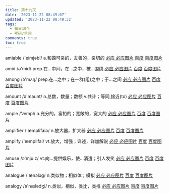 ```yaml
---
title: 第十九天
date: '2023-11-22 08:49:07'
updated: '2023-11-22 08:49:32'
tags:
  - 每日10个
  - 考研/单词
comments: true
toc: true
---
```




amiable /'eimjəbl/ a.和蔼可亲的，友善的，亲切的   [必应 ](https://cn.bing.com/search?q=amiable)   [必应图片](https://cn.bing.com/images/search?q=amiable)  [百度](https://www.baidu.com/s?wd=amiable) [百度图片](https://image.baidu.com/search/index?tn=baiduimage&word=amiable)

amid /ə'mid/ prep.在…中间，在…之中，被…围绕   [必应 ](https://cn.bing.com/search?q=amid)   [必应图片](https://cn.bing.com/images/search?q=amid)  [百度](https://www.baidu.com/s?wd=amid) [百度图片](https://image.baidu.com/search/index?tn=baiduimage&word=amid)

among /ə'mʌŋ/ prep.在…之中；在一群(组)之中；于…之间   [必应 ](https://cn.bing.com/search?q=among)   [必应图片](https://cn.bing.com/images/search?q=among)  [百度](https://www.baidu.com/s?wd=among) [百度图片](https://image.baidu.com/search/index?tn=baiduimage&word=among)

amount /ə'maunt/ n.总数，数量；数额 v.共计；等同,接近(to)   [必应 ](https://cn.bing.com/search?q=amount)   [必应图片](https://cn.bing.com/images/search?q=amount)  [百度](https://www.baidu.com/s?wd=amount) [百度图片](https://image.baidu.com/search/index?tn=baiduimage&word=amount)

ample /'æmpl/ a.充分的，富裕的；宽敞的，宽大的   [必应 ](https://cn.bing.com/search?q=ample)   [必应图片](https://cn.bing.com/images/search?q=ample)  [百度](https://www.baidu.com/s?wd=ample) [百度图片](https://image.baidu.com/search/index?tn=baiduimage&word=ample)

amplifier /'æmplifaiə/ n.放大器，扩大器   [必应 ](https://cn.bing.com/search?q=amplifier)   [必应图片](https://cn.bing.com/images/search?q=amplifier)  [百度](https://www.baidu.com/s?wd=amplifier) [百度图片](https://image.baidu.com/search/index?tn=baiduimage&word=amplifier)

amplify /'æmplifai/ vt.放大，增强；详述，详加解说   [必应 ](https://cn.bing.com/search?q=amplify)   [必应图片](https://cn.bing.com/images/search?q=amplify)  [百度](https://www.baidu.com/s?wd=amplify) [百度图片](https://image.baidu.com/search/index?tn=baiduimage&word=amplify)

amuse /ə'mju:z/ vt.向…提供娱乐，使…消遣；引人发笑   [必应 ](https://cn.bing.com/search?q=amuse)   [必应图片](https://cn.bing.com/images/search?q=amuse)  [百度](https://www.baidu.com/s?wd=amuse) [百度图片](https://image.baidu.com/search/index?tn=baiduimage&word=amuse)

analogue /'ænəlɔg/ n.类似物；相似体；模拟   [必应 ](https://cn.bing.com/search?q=analogue)   [必应图片](https://cn.bing.com/images/search?q=analogue)  [百度](https://www.baidu.com/s?wd=analogue) [百度图片](https://image.baidu.com/search/index?tn=baiduimage&word=analogue)

analogy /ə'nælədʒi/ n.类似，相似，类比，类推   [必应 ](https://cn.bing.com/search?q=analogy)   [必应图片](https://cn.bing.com/images/search?q=analogy)  [百度](https://www.baidu.com/s?wd=analogy) [百度图片](https://image.baidu.com/search/index?tn=baiduimage&word=analogy)

‍
